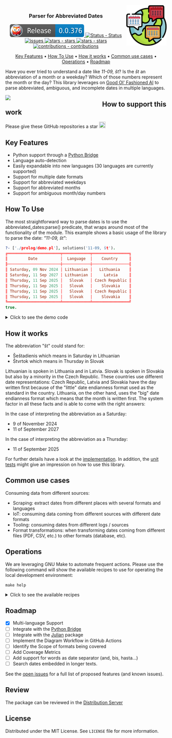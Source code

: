<img src="https://raw.githubusercontent.com/crgz/abbreviated_dates/main/.github/images/logo.svg" width="25%" align="right" style="border:0px solid white">

<h3 align="center">Parser for Abbreviated Dates</h3>

<p align="center">
    <a href=https://www.swi-prolog.org/pack/list?p=abbreviated_dates">
        <img src="https://github.com/crgz/abbreviated_dates/blob/main/.github/badges/release.svg" alt="release - release">
    </a>
    <a href="https://github.com/crgz/abbreviated_dates/actions?query=is%3Asuccess">
        <img src="https://github.com/crgz/abbreviated_dates/actions/workflows/04-ship.yml/badge.svg" alt="Status - Status">
    </a>
    <a href="https://github.com/crgz/abbreviated_dates/issues">
        <img src="https://img.shields.io/github/issues/crgz/abbreviated_dates.svg" alt="issues">
    </a>
    <a href="https://github.com/crgz/abbreviated_dates/stargazers">
        <img src="https://img.shields.io/github/stars/crgz/abbreviated_dates.svg" alt="stars - stars">
    </a>
    <a href="https://github.com/crgz/abbreviated_dates/graphs/contributors">
        <img src="https://img.shields.io/github/contributors/crgz/abbreviated_dates.svg" alt="stars - stars">
    </a>
    <a href="https://github.com/crgz/abbreviated_dates/blob/main/CONTRIBUTING.md">
        <img src="https://img.shields.io/badge/contributions-welcome-brightgreen.svg?style=flat" alt="contributions - contributions">
    </a>
</p>

<p align="center">
    <a href="#user-content-key-features">Key Features</a> •
    <a href="#user-content-how-to-use">How To Use</a> •
    <a href="#user-content-how-it-works">How it works</a> •
    <a href="#user-content-common-use-cases">Common use cases</a> •
    <a href="#user-content-operations">Operations</a> •
    <a href="#user-content-roadmap">Roadmap</a>
</p>

Have you ever tried to understand a date like *11-09, št*? Is the *št* an abbreviation of a month or a weekday? Which of
those numbers represent the month or the day? This library leverages on [Good Ol' Fashioned
AI](https://www.cambridge.org/core/books/abs/cambridge-handbook-of-artificial-intelligence/gofai/FCF7D6DD921658FE8AE9F2A2B0FECBDD)
to parse abbreviated, ambiguous, and incomplete dates in multiple languages.

<img src="https://api.star-history.com/svg?repos=crgz/abbreviated_dates" width="60%" align="left" style="border:0px solid white">

## How to support this work
Please give these GitHub repositories a star <a href="https://github.com/crgz/abbreviated_dates"><img src="https://cdn-icons-png.flaticon.com/128/753/753277.png" width="20" height="20"></a>

## Key Features

* Python support through a [Python Bridge](https://github.com/crgz/fuzzy_dates)
* Language auto-detection
* Easily expandable into new languages (30 languages are currently supported)
* Support for multiple date formats
* Support for abbreviated weekdays
* Support for abbreviated months
* Support for ambiguous month/day numbers

## How To Use

The most straightforward way to parse dates is to use the abbreviated_dates:parse() predicate, that wraps around most of the
functionality of the module.  This example shows a basic usage of the library to parse the date: *"11-09, št"*:

```prolog
?- ['./prolog/demo.pl'], solutions('11-09, št').
╔═══════════════════════╤════════════╤════════════════╗
║         Date          │  Language  │    Country     ║
╟───────────────────────┼────────────┼────────────────╢
║ Saturday, 09 Nov 2024 │ Lithuanian │   Lithuania    ║
║ Saturday, 11 Sep 2027 │ Lithuanian │     Latvia     ║
║ Thursday, 11 Sep 2025 │   Slovak   │ Czech Republic ║
║ Thursday, 11 Sep 2025 │   Slovak   │    Slovakia    ║
║ Thursday, 11 Sep 2025 │   Slovak   │ Czech Republic ║
║ Thursday, 11 Sep 2025 │   Slovak   │    Slovakia    ║
╚═══════════════════════╧════════════╧════════════════╝
true.
```
<details>
  <summary>Click to see the demo code</summary>

```prolog
:- use_module(library(abbreviated_dates)).
:- use_module(library(cli_table)).

solutions(Text):- % E.g. solutions('11-09, št').
  Starting = date(2022,09,9),
  findall([Date,Language,Country],format(Starting,Text,Date,Language,Country),Row),
  cli_table(Row,[head(['Date','Language','Country'])]).

format(Starting, Text, DateText, Language, Country):-
  parse(Starting, Text, [Date], _, Language, Country),
  format_time(string(DateText), "%A, %d %b %Y", Date).
```
To test the demo code shown above run this query in your SWI-Prolog shell:

```prolog
pack_install(cli_table).
```
</details>

## How it works

The abbreviation "št" could stand for:
- Šeštadienis which means in Saturday in Lithuanian
- Štvrtok which means in Thursday in Slovak

Lithuanian is spoken in Lithuania and in Latvia. Slovak is spoken in Slovakia but also by a minority in the Czech Republic.
These countries use different date representations: Czech Republic, Latvia and Slovakia have the day written first because of
the "little" date endianness format used as the standard in the country. Lithuania, on the other hand, uses the "big" date
endianness format which means that the month is written first. The system factor in all these facts and is able to come with
the right answers:

In the case of interpreting the abbreviation as a Saturday:
-  9 of November 2024
- 11 of September 2027

In the case of interpreting the abbreviation as a Thursday:
- 11 of September 2025

For further details have a look at the [implementation](prolog/abbreviated_dates.pl). In addition, the
[unit tests](prolog/abbreviated_dates.plt) might give an impression on how to use this library.

## Common use cases

Consuming data from different sources:

* Scraping: extract dates from different places with several formats and languages
* IoT: consuming data coming from different sources with different date formats
* Tooling: consuming dates from different logs / sources
* Format transformations: when transforming dates coming from different files (PDF, CSV, etc.) to other formats (database, etc).

## Operations

We are leveraging GNU Make to automate frequent actions. Please use the following command will show the available recipes
to use for operating the local development environment:

```commandline
make help
```
<details>
  <summary>Click to see the available recipes</summary>

| Command      | Description                                                                                                |
|--------------|------------------------------------------------------------------------------------------------------------|
| help         | Print this help                                                                                            |
| synchronize  | Synchronize the local repository: Switch to the main branch, fetch changes & delete merged branches        |
| test         | Run the test suite                                                                                         |
| bump         | Increase the version number                                                                                |
| release      | Release recipe to be use from Github Actions                                                               |
| install      | Install the latest library release or the one in the VERSION variable (Eg. make install VERSION=v.0.0.207) |
| requirements | Install the packages packs required for the development environment                                        |
| publish      | Publish the diagrams                                                                                       |
| workflow     | Creates the Diagrams                                                                                       |
| clean        | Remove debris                                                                                              |
</details>

## Roadmap

- [x] Multi-language Support
- [ ] Integrate with the [Python Bridge](https://github.com/crgz/fuzzy_dates)
- [ ] Integrate with the [Julian](https://github.com/fifth-postulate/julian) package
- [ ] Implement the Diagram Workflow in GitHub Actions
- [ ] Identify the Scope of formats being covered
- [ ] Add Coverage Metrics
- [ ] Add support for words as date separator (and, bis, hasta...)
- [ ] Search dates embedded in longer texts.

See the [open issues](https://github.com///issues) for a full list of proposed features (and known issues).

## Review

The package can be reviewed in the [Distribution Server](https://eu.swi-prolog.org/pack/review?p=abbreviated_dates)

## License

Distributed under the MIT License. See `LICENSE` file for more information.

